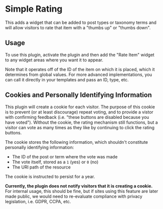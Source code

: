 # Simple Rating

This adds a widget that can be added to post types or taxonomy terms and will 
allow visitors to rate that item with a "thumbs up" or "thumbs down".

## Usage

To use this plugin, activate the plugin and then add the "Rate Item" widget to
any widget areas where you want it to appear.

Note that it operates off of the ID of the item on which it is placed, which
it determines from global values. For more advanced implementations, you can
call it directly in your templates and pass an ID, type, etc.

## Cookies and Personally Identifying Information

This plugin will create a cookie for each visitor. The purpose of this cookie is
to prevent (or at least discourage) repeat voting, and to provide a vistor with
confirming feedback (i.e. "these buttons are disabled because you have voted").
Without the cookie, the rating mechanism still functions, but a visitor can vote
as many times as they like by continuing to click the rating buttons.

The cookie stores the following information, which shouldn't constitute
personally identifying information:

- The ID of the post or term where the vote was made
- The vote itself, stored as a `1` (yes) or `0` (no)
- The URI path of the resource

The cookie is instructed to persist for a year.

**Currently, the plugin does not notify visitors that it is creating a cookie.** 
For internal usage, this should be fine, but if sites using this feature are 
later made public, we would need to re-evaluate compliance with privacy 
legislation, i.e. GDPR, CCPA, etc.
